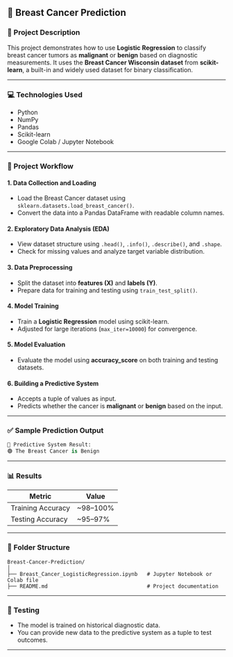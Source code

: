 ## 🧠 Breast Cancer Prediction 

### 📌 Project Description

This project demonstrates how to use **Logistic Regression** to classify breast cancer tumors as **malignant** or **benign** based on diagnostic measurements. It uses the **Breast Cancer Wisconsin dataset** from **scikit-learn**, a built-in and widely used dataset for binary classification.

---

### 💻 Technologies Used

* Python
* NumPy
* Pandas
* Scikit-learn
* Google Colab / Jupyter Notebook

---

### 🚀 Project Workflow

#### 1. **Data Collection and Loading**

* Load the Breast Cancer dataset using `sklearn.datasets.load_breast_cancer()`.
* Convert the data into a Pandas DataFrame with readable column names.

#### 2. **Exploratory Data Analysis (EDA)**

* View dataset structure using `.head()`, `.info()`, `.describe()`, and `.shape`.
* Check for missing values and analyze target variable distribution.

#### 3. **Data Preprocessing**

* Split the dataset into **features (X)** and **labels (Y)**.
* Prepare data for training and testing using `train_test_split()`.

#### 4. **Model Training**

* Train a **Logistic Regression** model using scikit-learn.
* Adjusted for large iterations (`max_iter=10000`) for convergence.

#### 5. **Model Evaluation**

* Evaluate the model using **accuracy\_score** on both training and testing datasets.

#### 6. **Building a Predictive System**

* Accepts a tuple of values as input.
* Predicts whether the cancer is **malignant** or **benign** based on the input.

---

### ✅ Sample Prediction Output

```python
🔮 Predictive System Result:
🟢 The Breast Cancer is Benign
```

---

### 📊 Results

| Metric            | Value     |
| ----------------- | --------- |
| Training Accuracy | \~98–100% |
| Testing Accuracy  | \~95–97%  |

---

### 📁 Folder Structure

```
Breast-Cancer-Prediction/
│
├── Breast_Cancer_LogisticRegression.ipynb   # Jupyter Notebook or Colab file
├── README.md                                # Project documentation
```

---

### 🧪 Testing

* The model is trained on historical diagnostic data.
* You can provide new data to the predictive system as a tuple to test outcomes.

---


